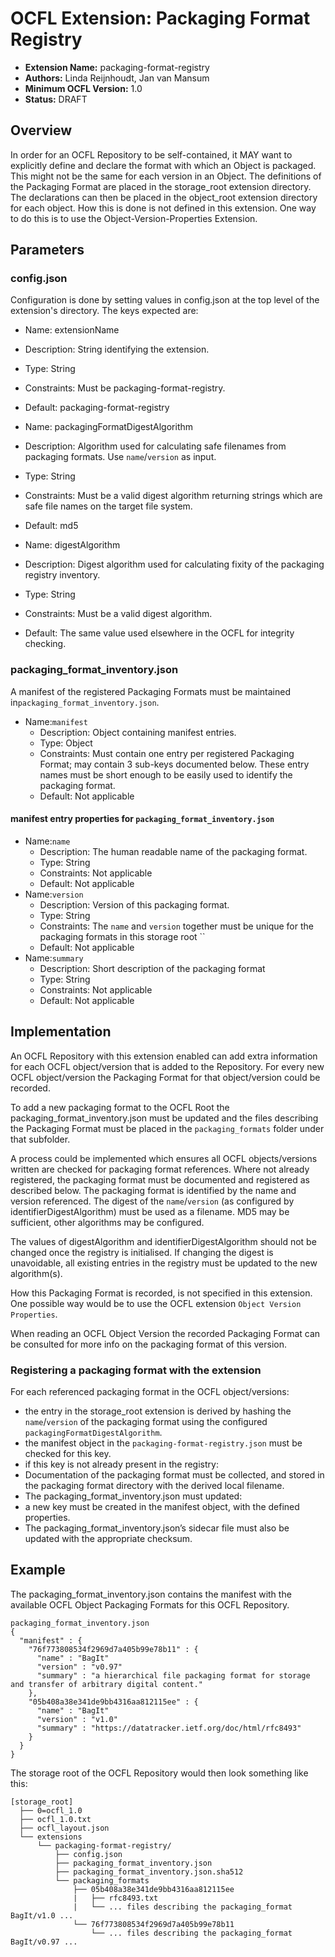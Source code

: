 # OCFL Extension: Packaging Format Registry

- **Extension Name:** packaging-format-registry
- **Authors:** Linda Reijnhoudt, Jan van Mansum
- **Minimum OCFL Version:** 1.0
- **Status:** DRAFT

## Overview

In order for an OCFL Repository to be self-contained, it MAY want to explicitly define and declare the format with which an Object is packaged. This might not
be the same for each version in an Object.
The definitions of the Packaging Format are placed in the storage_root extension directory.
The declarations can then be placed in the object_root extension directory for each object. How this is done is not defined in this extension. One way to do
this is to use the Object-Version-Properties Extension.

## Parameters

### config.json

Configuration is done by setting values in config.json at the top level of the extension's directory. The keys expected are:

- Name: extensionName
- Description: String identifying the extension.
- Type: String
- Constraints: Must be packaging-format-registry.
- Default: packaging-format-registry

- Name: packagingFormatDigestAlgorithm
- Description: Algorithm used for calculating safe filenames from packaging formats. Use `name`/`version` as input.
- Type: String
- Constraints: Must be a valid digest algorithm returning strings which are safe file names on the target file system.
- Default: md5

- Name: digestAlgorithm
- Description: Digest algorithm used for calculating fixity of the packaging registry inventory.
- Type: String
- Constraints: Must be a valid digest algorithm.
- Default: The same value used elsewhere in the OCFL for integrity checking.

### packaging_format_inventory.json

A manifest of the registered Packaging Formats must be maintained in`packaging_format_inventory.json`.

- Name:`manifest`
    - Description: Object containing manifest entries.
    - Type: Object
    - Constraints: Must contain one entry per registered Packaging Format; may contain 3 sub-keys documented below. These entry names must be short enough to be
      easily used to identify the packaging format.
    - Default: Not applicable

#### manifest entry properties for `packaging_format_inventory.json`

- Name:`name`
    - Description: The human readable name of the packaging format.
    - Type: String
    - Constraints: Not applicable
    - Default: Not applicable
- Name:`version`
    - Description: Version of this packaging format.
    - Type: String
    - Constraints: The `name` and `version` together must be unique for the packaging formats in this storage root ``
    - Default: Not applicable
- Name:`summary`
    - Description: Short description of the packaging format
    - Type: String
    - Constraints: Not applicable
    - Default: Not applicable

## Implementation

An OCFL Repository with this extension enabled can add extra information for each OCFL object/version that is added to the Repository. For every new OCFL
object/version the Packaging Format for that object/version could be recorded.

To add a new packaging format to the OCFL Root the packaging_format_inventory.json must be updated and the files describing the Packaging Format must be placed
in the `packaging_formats` folder under that subfolder.

A process could be implemented which ensures all OCFL objects/versions written are checked for packaging format references. Where not already registered, the
packaging format must be documented and registered as described below. The packaging format is identified by the name and version referenced. The digest of the
`name`/`version` (as configured by identifierDigestAlgorithm) must be used as a filename. MD5 may be sufficient, other algorithms may be configured.

The values of digestAlgorithm and identifierDigestAlgorithm should not be changed once the registry is initialised. If changing the digest is unavoidable, all
existing entries in the registry must be updated to the new algorithm(s).

How this Packaging Format is recorded, is not specified in this extension. One possible way would be to use the OCFL extension `Object Version Properties`.

When reading an OCFL Object Version the recorded Packaging Format can be consulted for more info on the packaging format of this version.

### Registering a packaging format with the extension

For each referenced packaging format in the OCFL object/versions:

* the entry in the storage_root extension is derived by hashing the `name`/`version` of the packaging format using the configured
  `packagingFormatDigestAlgorithm`.
* the manifest object in the `packaging-format-registry.json` must be checked for this key.
* if this key is not already present in the registry:
* Documentation of the packaging format must be collected, and stored in the packaging format directory with the derived local filename.
* The packaging_format_inventory.json must updated:
* a new key must be created in the manifest object, with the defined properties.
* The packaging_format_inventory.json’s sidecar file must also be updated with the appropriate checksum.

## Example

The packaging_format_inventory.json contains the manifest with the available OCFL Object Packaging Formats for this OCFL Repository.

```
packaging_format_inventory.json
{
  "manifest" : {
    "76f773808534f2969d7a405b99e78b11" : {
      "name" : "BagIt"
      "version" : "v0.97"
      "summary" : "a hierarchical file packaging format for storage and transfer of arbitrary digital content."
    }, 
    "05b408a38e341de9bb4316aa812115ee" : {
      "name" : "BagIt"
      "version" : "v1.0"
      "summary" : "https://datatracker.ietf.org/doc/html/rfc8493"
    }
  }
}
```

The storage root of the OCFL Repository would then look something like this:

```
[storage_root]
  ├── 0=ocfl_1.0
  ├── ocfl_1.0.txt
  ├── ocfl_layout.json
  └── extensions
      └── packaging-format-registry/
          ├── config.json
          ├── packaging_format_inventory.json
          ├── packaging_format_inventory.json.sha512
          └── packaging_formats
              ├── 05b408a38e341de9bb4316aa812115ee
              |   ├── rfc8493.txt
              |   └── ... files describing the packaging_format BagIt/v1.0 ...
              └── 76f773808534f2969d7a405b99e78b11                  
                  └── ... files describing the packaging_format BagIt/v0.97 ...  
  
```
